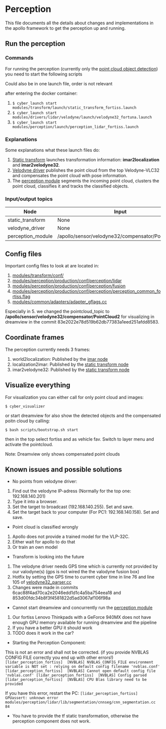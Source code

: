 # Perception
This file documents all the details about changes and implementations in the apollo framework to get the perception up 
and running. 

## Run the perception

### Commands
For running the perception (currently only the [point cloud object detection](../../modules/perception/README.md)) you need to start the following scripts 

Could also be in one launch file, order is not relevant

after entering the docker container:

1. ```$ cyber_launch start modules/transform/launch/static_transform_fortiss.launch```
2. ```$ cyber_launch start modules/drivers/lidar/velodyne/launch/velodyne32_fortuna.launch```
3. ```$ cyber_launch start modules/perception/launch/perception_lidar_fortiss.launch```

### Explanations
Some explanations what these launch files do:

1. [Static transform](../../modules/transform/launch/static_transform_fortiss.launch) launches transformation 
information: __imar2localization__ and __imar2velodyne32__.
2. [Velodyne driver](../../modules/drivers/lidar/velodyne/launch/velodyne32_fortuna.launch) publishes the point cloud from the 
top Velodyne-VLC32 and compensates the point cloud with pose information.
3. The [perception module](../../modules/drivers/lidar/velodyne/launch/velodyne32_fortuna.launch) segments the incoming point cloud, 
clusters the point cloud, classifies it and tracks the classified objects.

### Input/output topics
| Node            | Input | Output                                            |
| --------------- | ----  | --------------------------------------------------|
| static_transform | None | /tf_static |
| velodyne_driver | None  | /apollo/sensor/velodyne32/compensator/PointCloud2 |
| perception_module | /apollo/sensor/velodyne32/compensator/PointCloud2  | /apollo/perception/obstacles |

## Config files
Important config files to look at are located in:
1. [modules/transform/conf/](../../modules/transform/conf)
2. [modules/perception/production/conf/perception/lidar](../../modules/perception/production/conf/perception/lidar)
3. [modules/perception/production/conf/perception/fusion](../../modules/perception/production/conf/perception/fusion)
4. [modules/perception/production/conf/perception/perception_common_fortiss.flag](../../modules/perception/production/conf/perception/perception_common_fortiss.flag)
5. [modules/common/adapters/adapter_gflags.cc](../../modules/common/adapters/adapter_gflags.cc)

Especially in 5. we changed the pointcloud_topic to __/apollo/sensor/velodyne32/compensator/PointCloud2__ for visualizing in dreamview in the commit 83e2022e78d519b62db77383a1eed251afdd8583. 

## Coordinate frames
The perception currently needs 3 frames: 
1. world2localization: Published by the [imar node](../../modules/drivers/imar35/launch/imar35.launch)
2. localization2imar: Published by the [static transform node](../../modules/transform/launch/static_transform_fortiss.launch)
3. imar2velodyne32: Published by the [static transform node](../../modules/transform/launch/static_transform_fortiss.launch)

## Visualize everything
For visualization you can either call for only point cloud and images:

```$ cyber_visualizer```

or start dreamview for also show the detected objects and the compensated poitn cloud by calling:

```$ bash scripts/bootstrap.sh start```

then in the top select fortiss and as vehicle fav. Switch to layer menu and activate the pointcloud. 

Note: Dreamview only shows compensated point clouds

## Known issues and possible solutions
- No points from velodyne driver: 
1. Find out the velodyne IP-adress (Normally for the top one: 192.168.140.201) 
2. Type it into a browser. 
3. Set the target to broadcast (192.168.140.255). Set and save.
4. Set the target back to your computer (For PC1: 192.168.140.158). Set and save.

- Point cloud is classified wrongly
1. Apollo does not provide a trained model for the VLP-32C.
2. Either wait for apollo to do that
3. Or train an own model

- Transform is looking into the future
1. The velodyne driver needs GPS time which is currently not provided by our valodyne(s) (gps is not wired the the valodyne fusion box)
2. Hotfix by setting the GPS time to current cyber time in line 76 and line 105 of [velodyne32_parser.cc](../../modules/drivers/lidar/velodyne/parser/velodyne32_parser.cc)
3. Changes were made in commits 6cac88f4ad70ca2e2046edd1d1c4a5ba754eea18 and 853d00fdc34b8f3f4581822d5ad3067af106f98a

- Cannot start dreamview and concurrently run the [perception module](../../modules/drivers/lidar/velodyne/launch/velodyne32_fortuna.launch)
1. Our fortiss Lenovo Thinkpads with a GeForce 940MX does not have enough GPU memory available for running dreamview and the pipeline
2. If you have a better GPU it should work
3. TODO does it work in the car?

- Starting the Perception Component:

This is not an error and shall not be corrected. (if you provide NVBLAS CONFIG FILE correctly you end up with other errors!)
`[lidar_perception_fortiss]  [NVBLAS] NVBLAS_CONFIG_FILE environment variable is NOT set : relying on default config filename 'nvblas.conf'
[lidar_perception_fortiss]  [NVBLAS] Cannot open default config file 'nvblas.conf'
[lidar_perception_fortiss]  [NVBLAS] Config parsed
[lidar_perception_fortiss]  [NVBLAS] CPU Blas library need to be provided`

If you have this error, restart the PC:
`[lidar_perception_fortiss]  GPUassert: unknown error modules/perception/lidar/lib/segmentation/cnnseg/cnn_segmentation.cc 84`

- You have to provide the tf static transformation, otherwise the perception component does not work.